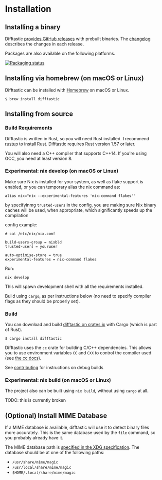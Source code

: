 # Installation

## Installing a binary

Difftastic [provides GitHub
releases](https://github.com/Wilfred/difftastic/releases) with
prebuilt binaries. The
[changelog](https://github.com/Wilfred/difftastic/blob/master/CHANGELOG.md)
describes the changes in each release.

Packages are also available on the following platforms.

[![Packaging status](https://repology.org/badge/vertical-allrepos/difftastic.svg)](https://repology.org/project/difftastic/versions)


## Installing via homebrew (on macOS or Linux)

Difftastic can be installed with [Homebrew](https://formulae.brew.sh/formula/difftastic) on macOS or Linux.


```
$ brew install difftastic
```

## Installing from source

### Build Requirements

Difftastic is written in Rust, so you will need Rust installed. I
recommend [rustup](https://rustup.rs/) to install Rust. Difftastic
requires Rust version 1.57 or later.

You will also need a C++ compiler that supports C++14. If you're using
GCC, you need at least version 8.


### Experimental: nix develop (on macOS or Linux)

Make sure Nix is installed for your system, as well as flake support is enabled, or you can temporary alias the nix command as:

```shell
alias nix="nix --experimental-features 'nix-command flakes'"
```
by specifyinmg `trusted-users` in the config, you are making sure Nix binary caches will be used, when appropriate,
which significantly speeds up the compilation

config example:
```shell
# cat /etc/nix/nix.conf

build-users-group = nixbld
trusted-users = youruser

auto-optimise-store = true
experimental-features = nix-command flakes
```

Run:

```shell
nix develop
```

This will spawn development shell with all the requirements installed.

Build using `cargo`, as per instructions below (no need to specify compiler flags as they should be properly set).

### Build

You can download and build [difftastic on
crates.io](https://crates.io/crates/difftastic) with Cargo (which is
part of Rust).

```
$ cargo install difftastic
```

Difftastic uses the `cc` crate for building C/C++ dependencies. This
allows you to use environment variables `CC` and `CXX` to control the
compiler used (see [the cc
docs](https://github.com/alexcrichton/cc-rs#external-configuration-via-environment-variables)).

See [contributing](./contributing.md) for instructions on debug
builds.

### Experimental: nix build (on macOS or Linux)

The project also can be built using `nix build`, without using `cargo` at all.

TODO: this is currently broken



## (Optional) Install MIME Database

If a MIME database is available, difftastic will use it to detect
binary files more accurately. This is the same database used by the
`file` command, so you probably already have it.

The MIME database path is [specified in the XDG
specification](https://specifications.freedesktop.org/shared-mime-info-spec/0.11/ar01s03.html). The
database should be at one of the following paths:

* `/usr/share/mime/magic`
* `/usr/local/share/mime/magic`
* `$HOME/.local/share/mime/magic`
